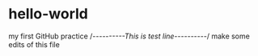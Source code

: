 # hello-world
my first GitHub practice
/*----------This is test line----------*/
make some edits of this file
